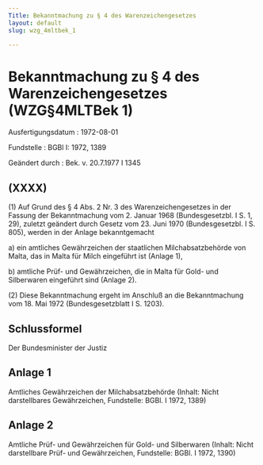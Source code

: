 ```yaml
---
Title: Bekanntmachung zu § 4 des Warenzeichengesetzes
layout: default
slug: wzg_4mltbek_1

---
```


# Bekanntmachung zu § 4 des Warenzeichengesetzes (WZG§4MLTBek 1)

Ausfertigungsdatum
:   1972-08-01

Fundstelle
:   BGBl I: 1972, 1389

Geändert durch
:   Bek. v. 20.7.1977 I 1345


## (XXXX)

(1) Auf Grund des § 4 Abs. 2 Nr. 3 des Warenzeichengesetzes in der
Fassung der Bekanntmachung vom 2. Januar 1968 (Bundesgesetzbl. I S. 1,
29), zuletzt geändert durch Gesetz vom 23. Juni 1970 (Bundesgesetzbl.
I S. 805), werden in der Anlage bekanntgemacht

a)  ein amtliches Gewährzeichen der staatlichen Milchabsatzbehörde von
    Malta, das in Malta für Milch eingeführt ist (Anlage 1),


b)  amtliche Prüf- und Gewährzeichen, die in Malta für Gold- und
    Silberwaren eingeführt sind (Anlage 2).




(2) Diese Bekanntmachung ergeht im Anschluß an die Bekanntmachung vom
18\. Mai 1972 (Bundesgesetzblatt I S. 1203).


## Schlussformel

Der Bundesminister der Justiz


## Anlage 1

Amtliches Gewährzeichen der Milchabsatzbehörde
(Inhalt: Nicht darstellbares Gewährzeichen,
Fundstelle: BGBl. I 1972, 1389)


## Anlage 2

Amtliche Prüf- und Gewährzeichen für Gold- und Silberwaren
(Inhalt: Nicht darstellbare Prüf- und Gewährzeichen,
Fundstelle: BGBl. I 1972, 1390)

